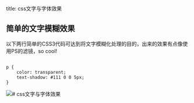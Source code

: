 title: css文字与字体效果 

##  简单的文字模糊效果 
以下两行简单的CSS3代码可达到将文字模糊化处理的目的，出来的效果有点像使用PS的滤镜，so cool!
```

p {
    color: transparent;
    text-shadow: #111 0 0 5px;
}

```
![](/data/dokuwiki/web/pasted/20151102-222431.png)#  css文字与字体效果 
